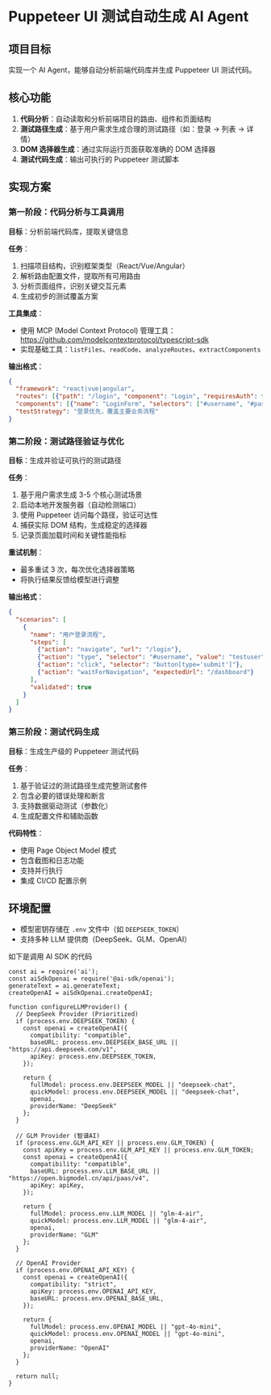 # Puppeteer UI 测试自动生成 AI Agent

## 项目目标
实现一个 AI Agent，能够自动分析前端代码库并生成 Puppeteer UI 测试代码。

## 核心功能
1. **代码分析**：自动读取和分析前端项目的路由、组件和页面结构
2. **测试路径生成**：基于用户需求生成合理的测试路径（如：登录 → 列表 → 详情）
3. **DOM 选择器生成**：通过实际运行页面获取准确的 DOM 选择器
4. **测试代码生成**：输出可执行的 Puppeteer 测试脚本

## 实现方案

### 第一阶段：代码分析与工具调用
**目标**：分析前端代码库，提取关键信息

**任务**：
1. 扫描项目结构，识别框架类型（React/Vue/Angular）
2. 解析路由配置文件，提取所有可用路由
3. 分析页面组件，识别关键交互元素
4. 生成初步的测试覆盖方案

**工具集成**：
- 使用 MCP (Model Context Protocol) 管理工具：https://github.com/modelcontextprotocol/typescript-sdk
- 实现基础工具：`listFiles`、`readCode`、`analyzeRoutes`、`extractComponents`

**输出格式**：
```json
{
  "framework": "react|vue|angular",
  "routes": [{"path": "/login", "component": "Login", "requiresAuth": false}],
  "components": [{"name": "LoginForm", "selectors": ["#username", "#password"]}],
  "testStrategy": "登录优先，覆盖主要业务流程"
}
```

### 第二阶段：测试路径验证与优化
**目标**：生成并验证可执行的测试路径

**任务**：
1. 基于用户需求生成 3-5 个核心测试场景
2. 启动本地开发服务器（自动检测端口）
3. 使用 Puppeteer 访问每个路径，验证可达性
4. 捕获实际 DOM 结构，生成稳定的选择器
5. 记录页面加载时间和关键性能指标

**重试机制**：
- 最多重试 3 次，每次优化选择器策略
- 将执行结果反馈给模型进行调整

**输出格式**：
```json
{
  "scenarios": [
    {
      "name": "用户登录流程",
      "steps": [
        {"action": "navigate", "url": "/login"},
        {"action": "type", "selector": "#username", "value": "testuser"},
        {"action": "click", "selector": "button[type='submit']"},
        {"action": "waitForNavigation", "expectedUrl": "/dashboard"}
      ],
      "validated": true
    }
  ]
}
```

### 第三阶段：测试代码生成
**目标**：生成生产级的 Puppeteer 测试代码

**任务**：
1. 基于验证过的测试路径生成完整测试套件
2. 包含必要的错误处理和断言
3. 支持数据驱动测试（参数化）
4. 生成配置文件和辅助函数

**代码特性**：
- 使用 Page Object Model 模式
- 包含截图和日志功能
- 支持并行执行
- 集成 CI/CD 配置示例

## 环境配置
- 模型密钥存储在 `.env` 文件中（如 `DEEPSEEK_TOKEN`）
- 支持多种 LLM 提供商（DeepSeek、GLM、OpenAI）


如下是调用 AI SDK 的代码

```
const ai = require('ai');
const aiSdkOpenai = require('@ai-sdk/openai');
generateText = ai.generateText;
createOpenAI = aiSdkOpenai.createOpenAI;

function configureLLMProvider() {
  // DeepSeek Provider (Prioritized)
  if (process.env.DEEPSEEK_TOKEN) {
    const openai = createOpenAI({
      compatibility: "compatible",
      baseURL: process.env.DEEPSEEK_BASE_URL || "https://api.deepseek.com/v1",
      apiKey: process.env.DEEPSEEK_TOKEN,
    });

    return {
      fullModel: process.env.DEEPSEEK_MODEL || "deepseek-chat",
      quickModel: process.env.DEEPSEEK_MODEL || "deepseek-chat",
      openai,
      providerName: "DeepSeek"
    };
  }

  // GLM Provider (智谱AI)
  if (process.env.GLM_API_KEY || process.env.GLM_TOKEN) {
    const apiKey = process.env.GLM_API_KEY || process.env.GLM_TOKEN;
    const openai = createOpenAI({
      compatibility: "compatible",
      baseURL: process.env.LLM_BASE_URL || "https://open.bigmodel.cn/api/paas/v4",
      apiKey: apiKey,
    });

    return {
      fullModel: process.env.LLM_MODEL || "glm-4-air",
      quickModel: process.env.LLM_MODEL || "glm-4-air",
      openai,
      providerName: "GLM"
    };
  }

  // OpenAI Provider
  if (process.env.OPENAI_API_KEY) {
    const openai = createOpenAI({
      compatibility: "strict",
      apiKey: process.env.OPENAI_API_KEY,
      baseURL: process.env.OPENAI_BASE_URL,
    });

    return {
      fullModel: process.env.OPENAI_MODEL || "gpt-4o-mini",
      quickModel: process.env.OPENAI_MODEL || "gpt-4o-mini",
      openai,
      providerName: "OpenAI"
    };
  }

  return null;
}
```